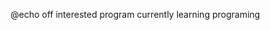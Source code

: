 @echo off
interested program
currently learning programing

<!---
sam1093k/sam1093k is a ✨ special ✨ repository because its `README.md` (this file) appears on your GitHub profile.
You can click the Preview link to take a look at your changes.
--->
